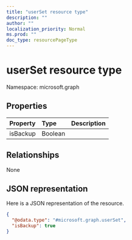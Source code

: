 ```yaml
---
title: "userSet resource type"
description: ""
author: ""
localization_priority: Normal
ms.prod: ""
doc_type: resourcePageType
---
```


# userSet resource type


Namespace: microsoft.graph



## Properties
|Property|Type|Description|
|:---|:---|:---|
|isBackup|Boolean||

## Relationships
None

## JSON representation
Here is a JSON representation of the resource.
<!-- {
  "blockType": "resource",
  "@odata.type": "microsoft.graph.userSet"
}
-->
``` json
{
  "@odata.type": "#microsoft.graph.userSet",
  "isBackup": true
}
```

